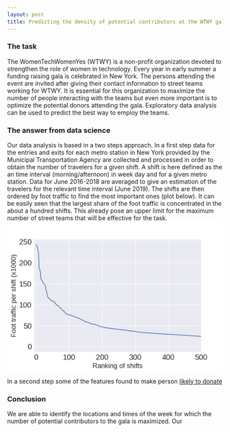 ```yaml
---
layout: post
title: Predicting the density of potential contributors at the WTWY gala
---
```

### The task
The WomenTechWomenYes (WTWY) is a non-profit organization devoted to strengthen the role of women in technology. Every year in early summer a funding raising gala is celebrated in New York. The persons attending the event are invited after giving their contact information to street teams working for WTWY. It is essential for this organization to maximize the number of people interacting with the teams but even more important is to optimize the potential donors attending the gala. Exploratory data analysis can be used to predict the best way to employ the teams.    

### The answer from data science
Our data analysis is based in a two steps approach. In a first step data for the entries and exits for each metro station in New York provided by the Municipal Transportation Agency are collected and processed in order to obtain the number of travelers for a given shift. A shift is here defined as the an time interval (morning/afternoon) in week day and for a given metro station. Data for June 2016-2018 are averaged to give an estimation of the travelers for the relevant time interval (June 2019). The shifts are then ordered by foot traffic to find the most important ones (plot below). It can be easily seen that the largest share of the foot traffic is concentrated in the about a hundred shifts. This already pose an upper limit for the maximum number of street teams that will be effective for the task.
![Foot traffic per shift](../public/Max_num.jpg)

In a second step some of the features found to make person [likely to donate](https://repository.upenn.edu/wharton_research_scholars/126/)



### Conclusion
 We are able to identify the locations and times of the week for which the number of potential contributors to the gala is maximized.
 Our
